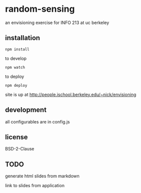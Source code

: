 # random-sensing

an envisioning exercise for INFO 213 at uc berkeley

## installation

    npm install

to develop 

    npm watch

to deploy

    npm deploy

site is up at http://people.ischool.berkeley.edu/~nick/envisioning
    
## development

all configurables are in config.js

## license

BSD-2-Clause

## TODO

generate html slides from markdown

link to slides from application
